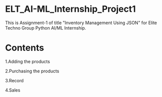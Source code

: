 # ELT_AI-ML_Internship_Project1
This is Assignment-1 of title "Inventory Management Using JSON" for Elite Techno Group Python AI/ML Internship.

# Contents
1.Adding the products

2.Purchasing the products

3.Record

4.Sales

